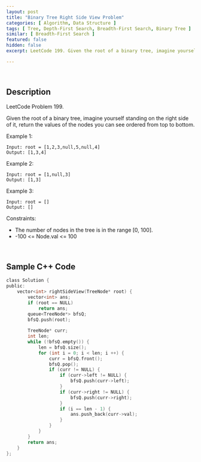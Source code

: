 ```yaml
---
layout: post
title: "Binary Tree Right Side View Problem"
categories: [ Algorithm, Data Structure ]
tags: [ Tree, Depth-First Search, Breadth-First Search, Binary Tree ]
similar: [ Breadth-First Search ]
featured: false
hidden: false
excerpt: LeetCode 199. Given the root of a binary tree, imagine yourself standing on the right side of it, return the values of the nodes you can see ordered from top to bottom.

---
```


<br />

## Description

LeetCode Problem 199.

Given the root of a binary tree, imagine yourself standing on the right side of it, return the values of the nodes you can see ordered from top to bottom.

Example 1: 
```
Input: root = [1,2,3,null,5,null,4]
Output: [1,3,4]
```

Example 2:
```
Input: root = [1,null,3]
Output: [1,3]
```

Example 3:
```
Input: root = []
Output: []
```

Constraints:
* The number of nodes in the tree is in the range [0, 100].
* -100 <= Node.val <= 100

<br />

## Sample C++ Code


```c
class Solution {
public:
    vector<int> rightSideView(TreeNode* root) {
        vector<int> ans;
        if (root == NULL)
            return ans;
        queue<TreeNode*> bfsQ;
        bfsQ.push(root);
        
        TreeNode* curr;
        int len;
        while (!bfsQ.empty()) {
            len = bfsQ.size();
            for (int i = 0; i < len; i ++) {
                curr = bfsQ.front();
                bfsQ.pop();
                if (curr != NULL) {
                    if (curr->left != NULL) {
                        bfsQ.push(curr->left);
                    }
                    if (curr->right != NULL) {
                        bfsQ.push(curr->right);
                    }
                    if (i == len - 1) {
                        ans.push_back(curr->val);
                    }
                }
            }
        }
        return ans;
    }
};
```


